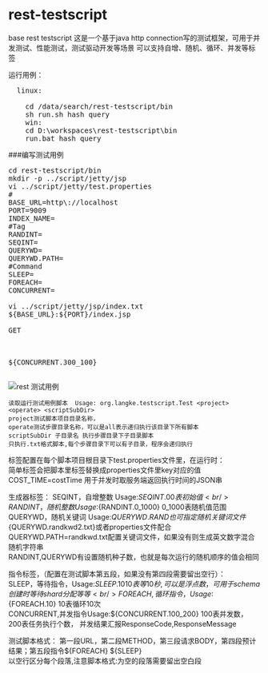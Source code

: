rest-testscript
===============

base rest testscript 这是一个基于java http connection写的测试框架，可用于并发测试、性能测试，测试驱动开发等场景 可以支持自增、随机、循环、并发等标签

运行用例：<br/>
<pre>
  linux:<br/>
	cd /data/search/rest-testscript/bin
	sh run.sh hash query
	win:
	cd D:\workspaces\rest-testscript\bin
	run.bat hash query
</pre>
###编写测试用例
<pre>
cd rest-testscript/bin
mkdir -p ../script/jetty/jsp
vi ../script/jetty/test.properties 
#
BASE_URL=http\://localhost
PORT=9009
INDEX_NAME=
#Tag
RANDINT=
SEQINT=
QUERYWD=
QUERYWD.PATH=
#Command
SLEEP=
FOREACH=
CONCURRENT=

vi ../script/jetty/jsp/index.txt 
${BASE_URL}:${PORT}/index.jsp

GET



${CONCURRENT.300_100}
                       
</pre>
<img src="https://raw.github.com/langke93/rest-testscript/master/doc/img/example-rest.jpg" title="rest 测试用例"/>
	
	读取运行测试用例脚本  Usage: org.langke.testscript.Test <project> <operate> <scriptSubDir>
	project测试脚本项目目录名称，
	operate测试步骤目录名称，可以是all表示递归执行该目录下所有脚本
	scriptSubDir 子目录名 执行步骤目录下子目录脚本
	只执行.txt格式脚本,每个步骤目录下可以有子目录，程序会递归执行
	
标签配置在每个脚本项目根目录下test.properties文件里，在运行时：<br/>
 	简单标签会把脚本里标签替换成properties文件里key对应的值<br/>
 	COST_TIME=costTime	用于并发时取服务端返回执行时间的JSON串<br/>

生成器标签：
 	 SEQINT，自增整数 Usage:${SEQINT.0}	0表初始值<br/>
     RANDINT，随机整数 Usage:${RANDINT.0_1000}	0_1000表随机值范围<br/>
     QUERYWD，随机关键词 Usage:${QUERYWD.RAND}	也可指定随机关键词文件${QUERYWD.randkwd2.txt}或者properties文件配合QUERYWD.PATH=randkwd.txt配置关键词文件，如果没有则生成英文数字混合随机字符串<br/>
     RANDINT,QUERYWD有设置随机种子数，也就是每次运行的随机顺序的值会相同<br/>

指令标签，（配置在测试脚本第五段，如果没有第四段需要留出空行）：<br/>
		SLEEP，等待指令，Usage:${SLEEP.10}	10表等10秒,可以是浮点数 ，可用于schema创建时等待shard分配等等<br/>
		FOREACH,循环指令，Usage:${FOREACH.10} 10表循环10次<br/>
        CONCURRENT,并发指令Usage:${CONCURRENT.100_200} 100表并发数，200表任务执行个数， 并发结果汇报ResponseCode,ResponseMessage<br/>

测试脚本格式：
 		第一段URL，第二段METHOD，第三段请求BODY，第四段预计结果；第五段指令${FOREACH} ${SLEEP}<br/>
 		以空行区分每个段落,注意脚本格式:为空的段落需要留出空白段<br/>

 		